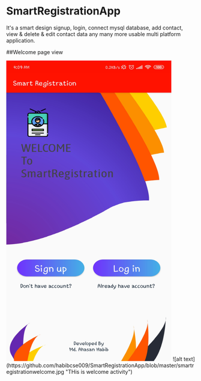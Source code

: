 # SmartRegistrationApp
It's a smart design signup, login, connect mysql database, add contact, view & delete & edit contact data any many more usable multi platform application.


##Welcome page view


<img src="https://github.com/habibcse009/SmartRegistrationApp/blob/master/smartregistrationwelcome.jpg" width="440" height="800">
![alt text](https://github.com/habibcse009/SmartRegistrationApp/blob/master/smartregistrationwelcome.jpg "THis is welcome activity")
